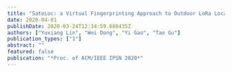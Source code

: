 ```yaml
---
title: "SateLoc: a Virtual Fingerprinting Approach to Outdoor LoRa Localization using Satelite Images"
date: 2020-04-01
publishDate: 2020-03-24T12:34:59.680435Z
authors: ["Yuxiang Lin", "Wei Dong", "Yi Gao", "Tao Gu"]
publication_types: ["1"]
abstract: ""
featured: false
publication: "*Proc. of ACM/IEEE IPSN 2020*"
---
```


